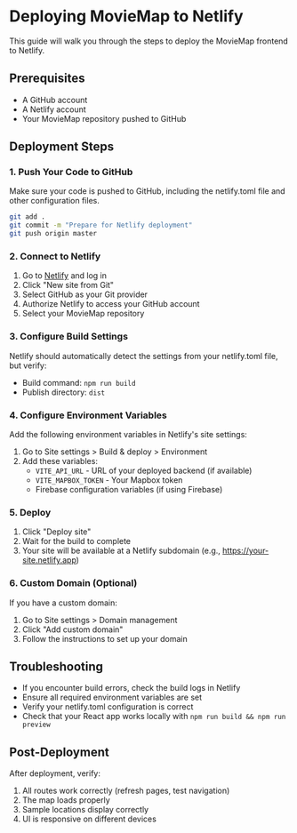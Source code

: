 # Deploying MovieMap to Netlify

This guide will walk you through the steps to deploy the MovieMap frontend to Netlify.

## Prerequisites

- A GitHub account
- A Netlify account
- Your MovieMap repository pushed to GitHub

## Deployment Steps

### 1. Push Your Code to GitHub

Make sure your code is pushed to GitHub, including the netlify.toml file and other configuration files.

```bash
git add .
git commit -m "Prepare for Netlify deployment"
git push origin master
```

### 2. Connect to Netlify

1. Go to [Netlify](https://app.netlify.com/) and log in
2. Click "New site from Git"
3. Select GitHub as your Git provider
4. Authorize Netlify to access your GitHub account
5. Select your MovieMap repository

### 3. Configure Build Settings

Netlify should automatically detect the settings from your netlify.toml file, but verify:

- Build command: `npm run build`
- Publish directory: `dist`

### 4. Configure Environment Variables

Add the following environment variables in Netlify's site settings:

1. Go to Site settings > Build & deploy > Environment
2. Add these variables:
   - `VITE_API_URL` - URL of your deployed backend (if available)
   - `VITE_MAPBOX_TOKEN` - Your Mapbox token
   - Firebase configuration variables (if using Firebase)

### 5. Deploy

1. Click "Deploy site"
2. Wait for the build to complete
3. Your site will be available at a Netlify subdomain (e.g., https://your-site.netlify.app)

### 6. Custom Domain (Optional)

If you have a custom domain:

1. Go to Site settings > Domain management
2. Click "Add custom domain"
3. Follow the instructions to set up your domain

## Troubleshooting

- If you encounter build errors, check the build logs in Netlify
- Ensure all required environment variables are set
- Verify your netlify.toml configuration is correct
- Check that your React app works locally with `npm run build && npm run preview`

## Post-Deployment

After deployment, verify:

1. All routes work correctly (refresh pages, test navigation)
2. The map loads properly 
3. Sample locations display correctly
4. UI is responsive on different devices
